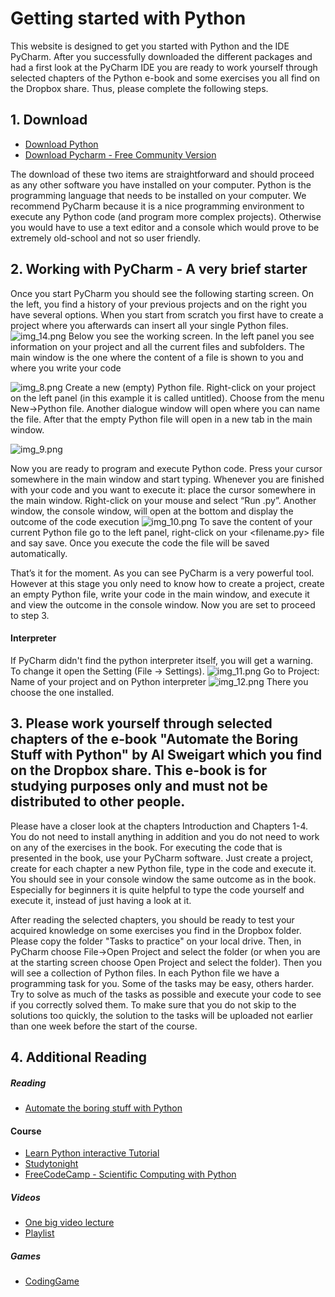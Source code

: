# Getting started with Python
This website is designed to get you started with Python and the IDE PyCharm. After you successfully downloaded 
the different packages and had a first look at the PyCharm IDE you are ready to work yourself through 
selected chapters of the Python e-book and some exercises you all find on the Dropbox share.
Thus, please complete the following steps.

## 1. Download

- [Download Python](https://www.python.org/downloads/)
- [Download Pycharm - Free Community Version](https://www.jetbrains.com/de-de/pycharm/download)

The download of these two items are straightforward and should proceed as any other software you have installed on your computer. Python is the programming language that needs to be installed on your computer. We recommend PyCharm because it is a nice programming environment to execute any Python code (and program more complex projects). Otherwise you would have to use a text editor and a console which would prove to be extremely old-school and not so user friendly.

## 2.	Working with PyCharm - A very brief starter

Once you start PyCharm you should see the following starting screen. On the left, you find a history of your previous projects and on the right you have several options. When you start from scratch you first have to create a project where you afterwards can insert all your single Python files.
![img_14.png](img_14.png)
Below you see the working screen. In the left panel you see information on your project and all the current files and subfolders. The main window is the one where the content of a file is shown to you and where you write your code

![img_8.png](img_8.png)
Create a new (empty) Python file. Right-click on your project on the left panel (in this example it is called untitled). Choose from the menu New->Python file. Another dialogue window will open where you can name the file. After that the empty Python file will open in a new tab in the main window.

 ![img_9.png](img_9.png)


Now you are ready to program and execute Python code. Press your cursor somewhere in the main window and start typing. Whenever you are finished with your code and you want to execute it: place the cursor somewhere in the main window. Right-click on your mouse and select “Run <filename>.py”. Another window, the console window, will open at the bottom and display the outcome of the code execution
![img_10.png](img_10.png)
To save the content of your current Python file go to the left panel, right-click on your <filename.py> file and say save. Once you execute the code the file will be saved automatically.

That’s it for the moment. As you can see PyCharm is a very powerful tool. However at this stage you only need to know how to create a project, create an empty Python file, write your code in the main window, and execute it and view the outcome in the console window. Now you are set to proceed to step 3.

#### Interpreter 
If PyCharm didn't find the python interpreter itself, you will get a warning. 
To change it open the Setting (File -> Settings). 
![img_11.png](img_11.png)
Go to Project: Name of your project and on Python interpreter
![img_12.png](img_12.png)
There you choose the one installed.
## 3.	Please work yourself through selected chapters of the e-book "Automate the Boring Stuff with Python" by Al Sweigart which you find on the Dropbox share. This e-book is for studying purposes only and must not be distributed to other people. 

Please have a closer look at the chapters Introduction and Chapters 1-4. You do not need to install anything in addition and you do not need to work on any of the exercises in the book. For executing the code that is presented in the book, use your PyCharm software. Just create a project, create for each chapter a new Python file, type in the code and execute it.  You should see in your console window the same outcome as in the book. Especially for beginners it is quite helpful to type the code yourself and execute it, instead of just having a look at it. 

After reading the selected chapters, you should be ready to test your acquired knowledge on some exercises you find in the Dropbox folder. Please copy the folder "Tasks to practice" on your local drive. Then, in PyCharm choose File->Open Project and select the folder (or when you are at the starting screen choose Open Project and select the folder). Then you will see a collection of Python files. In each Python file we have a programming task for you. Some of the tasks may be easy, others harder. Try to solve as much of the tasks as possible and execute your code to see if you correctly solved them. To make sure that you do not skip to the solutions too quickly, the solution to the tasks will be uploaded not earlier than one week before the start of the course.


## 4. Additional Reading 

##### Reading
- [Automate the boring stuff with Python](https://automatetheboringstuff.com/)

#### Course 
- [Learn Python interactive Tutorial](https://www.learnpython.org/)  
- [Studytonight](https://www.studytonight.com/python/)
- [FreeCodeCamp - Scientific Computing with Python](https://www.freecodecamp.org/learn/scientific-computing-with-python/)
##### Videos

- [One big video lecture](https://www.youtube.com/watch?v=_uQrJ0TkZlc)
- [Playlist](https://www.youtube.com/watch?v=Z1Yd7upQsXY&list=PLBZBJbE_rGRWeh5mIBhD-hhDwSEDxogDg&index=1)

##### Games
- [CodingGame](https://www.codingame.com/start)
